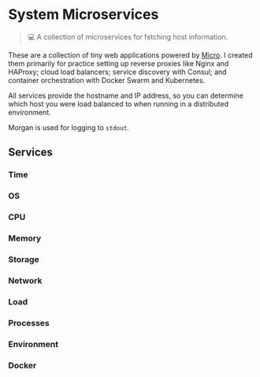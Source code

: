 # System Microservices
> :computer: A collection of microservices for fetching host information.

These are a collection of tiny web applications powered by [Micro](https://github.com/zeit/micro). I
created them primarily for practice setting up reverse proxies like Nginx and HAProxy; cloud load
balancers; service discovery with Consul; and container orchestration with Docker Swarm and
Kubernetes.

All services provide the hostname and IP address, so you can determine which host you were load
balanced to when running in a distributed environment.

Morgan is used for logging to `stdout`.

## Services

### Time

### OS

### CPU

### Memory

### Storage

### Network

### Load

### Processes

### Environment

### Docker
